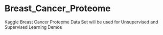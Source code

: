 # Breast_Cancer_Proteome
Kaggle Breast Cancer Proteome Data Set will be used for Unsupervised and Supervised Learning Demos 
